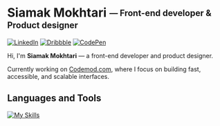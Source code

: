# Siamak Mokhtari <sub><sup>— Front-end developer & Product designer</sup></sub>

[![LinkedIn](https://img.shields.io/badge/LinkedIn-Profile-0D76A8?style=flat&logo=linkedin&logoColor=white)](https://www.linkedin.com/in/siamakmokhtari/)
[![Dribbble](https://img.shields.io/badge/Dribbble-Portfolio-ea4c89?style=flat&logo=dribbble&logoColor=white)](https://dribbble.com/siamak)
[![CodePen](https://img.shields.io/badge/CodePen-Demos-black?style=flat&logo=codepen&logoColor=white)](https://codepen.io/siamak)

Hi, I'm **Siamak Mokhtari** — a front-end developer and product designer.

Currently working on [Codemod.com](https://codemod.com), where I focus on building fast, accessible, and scalable interfaces.

## Languages and Tools

[![My Skills](https://skillicons.dev/icons?i=react,ts,js,nextjs,tailwind,figma,nodejs,vite,vue,prisma,supabase,postgres,mongodb,vercel,docker,git,github,html,css,sass,ps,ai,netlify,pnpm,npm,yarn,vscode)](https://skillicons.dev)
